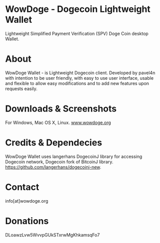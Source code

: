 WowDoge - Dogecoin Lightweight Wallet
=================

Lightweight Simplified Payment Verification (SPV) Doge Coin desktop Wallet.

About
=====
WowDoge Wallet - is Lightweight Dogecoin client. Developed by pavel4n with intention to be user friendly, with easy to use user interface, usable and flexible to allow easy modifications and to add new features upon requests easily.

Downloads & Screenshots
=======================
For Windows, Mac OS X, Linux. www.wowdoge.org

Credits & Dependecies
===========
WowDoge Wallet uses langerhans DogecoinJ library for accessing Dogecoin network, Dogecoin fork of BitcoinJ library. https://github.com/langerhans/dogecoinj-new.

Contact
=======

info[at]wowdoge.org


Donations
=========

DLoawzLvw5WvvpGUkSTxrwMgKhkamsqFo7
